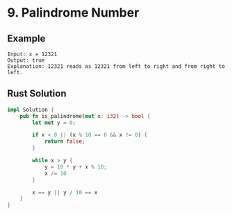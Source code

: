 <script setup>
import P9 from '../../../../../src/components/P9.vue'
</script>

# 9. Palindrome Number

## Example

```
Input: x = 12321
Output: true
Explanation: 12321 reads as 12321 from left to right and from right to left.
```

<P9 />

## Rust Solution

```rust
impl Solution {
    pub fn is_palindrome(mut x: i32) -> bool {
        let mut y = 0;

        if x < 0 || (x % 10 == 0 && x != 0) {
            return false;
        }

        while x > y {
            y = 10 * y + x % 10;
            x /= 10
        }

        x == y || y / 10 == x
    }
}
```
